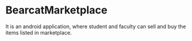 # BearcatMarketplace
It is an android application, where student and faculty can sell and buy the items listed in  marketplace.
